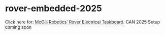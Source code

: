 # rover-embedded-2025

Click here for: [McGill Robotics' Rover Electrical Taskboard](https://github.com/orgs/mcgill-robotics/projects/50).
CAN 2025 Setup coming soon
